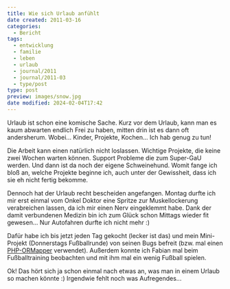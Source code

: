 ```yaml
---
title: Wie sich Urlaub anfühlt
date created: 2011-03-16
categories:
  - Bericht
tags:
  - entwicklung
  - familie
  - leben
  - urlaub
  - journal/2011
  - journal/2011-03
  - type/post
type: post
preview: images/snow.jpg
date modified: 2024-02-04T17:42
---
```


Urlaub ist schon eine komische Sache. Kurz vor dem Urlaub, kann man es kaum abwarten endlich Frei zu haben, mitten drin ist es dann oft andersherum. Wobei... Kinder, Projekte, Kochen... Ich hab genug zu tun!

Die Arbeit kann einen natürlich nicht loslassen. Wichtige Projekte, die keine zwei Wochen warten können. Support Probleme die zum Super-GaU werden. Und dann ist da noch der eigene Schweinehund. Womit fange ich bloß an, welche Projekte beginne ich, auch unter der Gewissheit, dass ich sie eh nicht fertig bekomme.

Dennoch hat der Urlaub recht bescheiden angefangen. Montag durfte ich mir erst einmal vom Onkel Doktor eine Spritze zur Muskellockerung verabreichen lassen, da ich mir einen Nerv eingeklemmt habe. Dank der damit verbundenen Medizin bin ich zum Glück schon Mittags wieder fit gewesen... Nur Autofahren durfte ich nicht mehr :)

Dafür habe ich bis jetzt jeden Tag gekocht (lecker ist das) und mein Mini-Projekt (Donnerstags Fußballrunde) von seinen Bugs befreit (bzw. mal einen [PHP-ORMapper](http://redbeanphp.com/) verwendet). Außerdem konnte ich Fabian mal beim Fußballtraining beobachten und mit ihm mal ein wenig Fußball spielen.

Ok! Das hört sich ja schon einmal nach etwas an, was man in einem Urlaub so machen könnte :) Irgendwie fehlt noch was Aufregendes...
